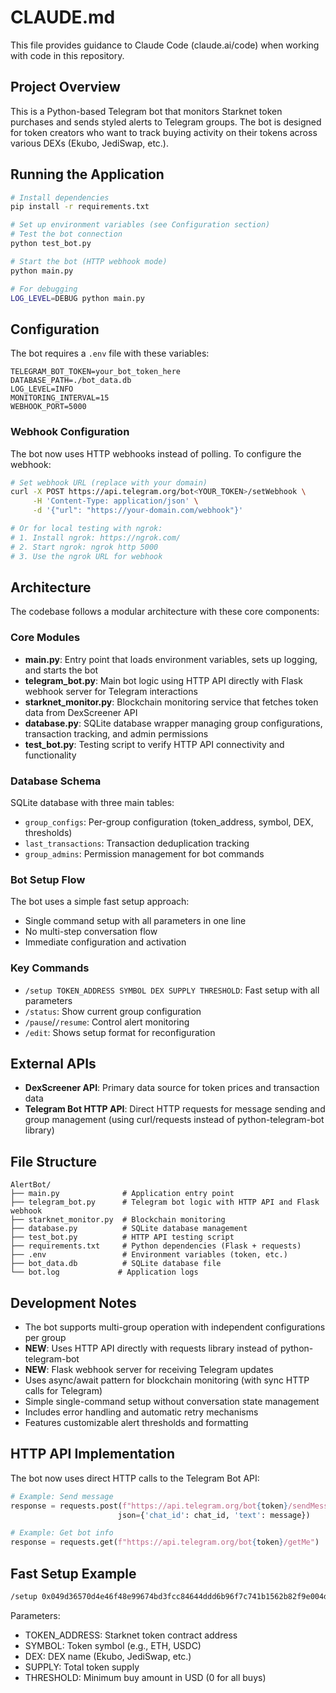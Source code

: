 # CLAUDE.md

This file provides guidance to Claude Code (claude.ai/code) when working with code in this repository.

## Project Overview

This is a Python-based Telegram bot that monitors Starknet token purchases and sends styled alerts to Telegram groups. The bot is designed for token creators who want to track buying activity on their tokens across various DEXs (Ekubo, JediSwap, etc.).

## Running the Application

```bash
# Install dependencies
pip install -r requirements.txt

# Set up environment variables (see Configuration section)
# Test the bot connection
python test_bot.py

# Start the bot (HTTP webhook mode)
python main.py

# For debugging
LOG_LEVEL=DEBUG python main.py
```

## Configuration

The bot requires a `.env` file with these variables:
```env
TELEGRAM_BOT_TOKEN=your_bot_token_here
DATABASE_PATH=./bot_data.db
LOG_LEVEL=INFO
MONITORING_INTERVAL=15
WEBHOOK_PORT=5000
```

### Webhook Configuration

The bot now uses HTTP webhooks instead of polling. To configure the webhook:

```bash
# Set webhook URL (replace with your domain)
curl -X POST https://api.telegram.org/bot<YOUR_TOKEN>/setWebhook \
     -H 'Content-Type: application/json' \
     -d '{"url": "https://your-domain.com/webhook"}'

# Or for local testing with ngrok:
# 1. Install ngrok: https://ngrok.com/
# 2. Start ngrok: ngrok http 5000
# 3. Use the ngrok URL for webhook
```

## Architecture

The codebase follows a modular architecture with these core components:

### Core Modules

- **main.py**: Entry point that loads environment variables, sets up logging, and starts the bot
- **telegram_bot.py**: Main bot logic using HTTP API directly with Flask webhook server for Telegram interactions
- **starknet_monitor.py**: Blockchain monitoring service that fetches token data from DexScreener API
- **database.py**: SQLite database wrapper managing group configurations, transaction tracking, and admin permissions
- **test_bot.py**: Testing script to verify HTTP API connectivity and functionality

### Database Schema

SQLite database with three main tables:
- `group_configs`: Per-group configuration (token_address, symbol, DEX, thresholds)
- `last_transactions`: Transaction deduplication tracking
- `group_admins`: Permission management for bot commands

### Bot Setup Flow

The bot uses a simple fast setup approach:
- Single command setup with all parameters in one line
- No multi-step conversation flow
- Immediate configuration and activation

### Key Commands

- `/setup TOKEN_ADDRESS SYMBOL DEX SUPPLY THRESHOLD`: Fast setup with all parameters
- `/status`: Show current group configuration
- `/pause`/`/resume`: Control alert monitoring
- `/edit`: Shows setup format for reconfiguration

## External APIs

- **DexScreener API**: Primary data source for token prices and transaction data
- **Telegram Bot HTTP API**: Direct HTTP requests for message sending and group management (using curl/requests instead of python-telegram-bot library)

## File Structure

```
AlertBot/
├── main.py              # Application entry point
├── telegram_bot.py      # Telegram bot logic with HTTP API and Flask webhook
├── starknet_monitor.py  # Blockchain monitoring
├── database.py          # SQLite database management
├── test_bot.py          # HTTP API testing script
├── requirements.txt     # Python dependencies (Flask + requests)
├── .env                 # Environment variables (token, etc.)
├── bot_data.db          # SQLite database file
└── bot.log             # Application logs
```

## Development Notes

- The bot supports multi-group operation with independent configurations per group
- **NEW**: Uses HTTP API directly with requests library instead of python-telegram-bot
- **NEW**: Flask webhook server for receiving Telegram updates
- Uses async/await pattern for blockchain monitoring (with sync HTTP calls for Telegram)
- Simple single-command setup without conversation state management
- Includes error handling and automatic retry mechanisms
- Features customizable alert thresholds and formatting

## HTTP API Implementation

The bot now uses direct HTTP calls to the Telegram Bot API:

```python
# Example: Send message
response = requests.post(f"https://api.telegram.org/bot{token}/sendMessage", 
                        json={'chat_id': chat_id, 'text': message})

# Example: Get bot info  
response = requests.get(f"https://api.telegram.org/bot{token}/getMe")
```

## Fast Setup Example

```bash
/setup 0x049d36570d4e46f48e99674bd3fcc84644ddd6b96f7c741b1562b82f9e004dc7 ETH Ekubo 1000000 50
```

Parameters:
- TOKEN_ADDRESS: Starknet token contract address
- SYMBOL: Token symbol (e.g., ETH, USDC)  
- DEX: DEX name (Ekubo, JediSwap, etc.)
- SUPPLY: Total token supply
- THRESHOLD: Minimum buy amount in USD (0 for all buys)